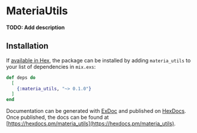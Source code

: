 # MateriaUtils

**TODO: Add description**

## Installation

If [available in Hex](https://hex.pm/docs/publish), the package can be installed
by adding `materia_utils` to your list of dependencies in `mix.exs`:

```elixir
def deps do
  [
    {:materia_utils, "~> 0.1.0"}
  ]
end
```

Documentation can be generated with [ExDoc](https://github.com/elixir-lang/ex_doc)
and published on [HexDocs](https://hexdocs.pm). Once published, the docs can
be found at [https://hexdocs.pm/materia_utils](https://hexdocs.pm/materia_utils).

